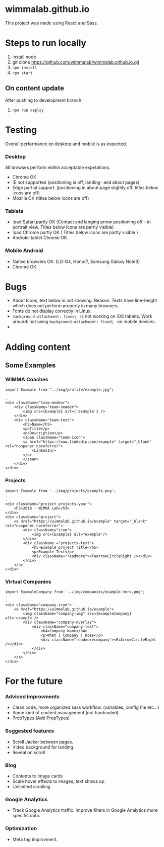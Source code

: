 # wimmalab.github.io

This project was made using React and Sass.  

# Steps to run locally
1. install node
2. git clone https://github.com/wimmalab/wimmalab.github.io.git
3. ` npm install `
4. ` npm start `

## On content update
After pushing to development branch:
1. `npm run deploy `

# Testing

Overall performance on desktop and mobile is as expected.

### Desktop

All browses perform within acceptable expetations.
* Chrome OK 
* IE not supported (positioning is off, landing- and about pages) 
* Edge partial support. (positioning in about page sligthly off, titles below icons are off) 
* Mozilla OK (titles below icons are off)

### Tablets

* Ipad Safari partly OK (Contact and langing arrow positioning off - in portrait view. Titles below icons are partly visible) 
* Ipad Chrome partly OK ( Titles below icons are partly visible ) 
* Android-tablet Chrome OK.

### Mobile Android

* Native browsers OK. (LG-G4, Honor7, Samsung Galaxy Note3) 
* Chrome OK.

# Bugs
* About Icons, text below is not showing. Reason: Texts have line-height which does not perform properly in many browsers.
* Fonts do not display correctly in Linux.
* `background-attachment: fixed; ` is not working on IOS tablets. Work around: not using `background-attachment: fixed; ` on mobile devices. 
* 

# Adding content
## Some Examples
### WIMMA Coaches
```
import Example from "../img/profile/example.jpg";
.
.
<div className="team-member">
    <div className="team-header">
        <img src={Example} alt={'example'} />
    </div>
    <div className="team-text">
        <h5>Name</h5>
        <p>Title</p>
        <p>Description</p>
        <span className="team-icon">
        <a href="https://www.linkedin.com/example" target="_blank" rel="noopener noreferrer">
            <LinkedIn/>
        </a>
        </span>
    </div>
</div>
```

### Projects

```
import Example from '../img/projects/example.png';
.
.
<div className="project projects-year">
    <h3>2018 - WIMMA Lab</h3>
</div>
<div className="project">
    <a href="https://wimmalab.github.io/example" target="_blank" rel="noopener noreferrer">
        <div className="icon">
            <img src={Example} alt="example"/>
        </div>
        <div className ="projects-text">
            <h5>Example project Title</h5>
            <p>Example Text</p>
            <div className="readmore"><FaArrowCircleRight /></div>
        </div>
    </a>
</div>
```

### Virtual Companies
```
import ExampleCompany from '../img/companies/example-hero.png';
.
.
<div className="company-icon">
    <a href="https://wimmalab.github.io/example">
        <img className="company-img" src={ExampleCompany} alt='example'/>
        <div className="company-overlay">
            <div className="company-text">
                <h4>Company Name</h4>
                <p>What | Company | Does</p>
                <div className="readmorecompany"><FaArrowCircleRight /></div>
            </div>
        </div>
    </a>
</div>
```

# For the future

### Adviced improvments
* Clean code, more organized sass workflow. (variables, config file etc...) 
* Some kind of content management (not hardcoded) 
* PropTypes (Add PropTypes)

### Suggested features
* Scroll Jacker between pages. 
* Video background for landing. 
* Reveal on scroll

### Blog

* Contents to Image cards 
* Scale hover effects to images, text shows up. 
* Unlimited scrolling

### Google Analytics
* Track Google Analytics traffic. Improve filters in Google Analytics more specific data.

### Optimization
* Meta tag improvment.
